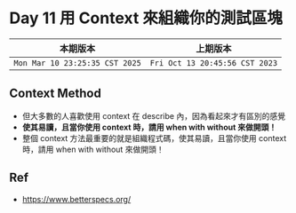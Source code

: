 # Day 11 用 Context 來組織你的測試區塊

|本期版本|上期版本
|:---:|:---:|
`Mon Mar 10 23:25:35 CST 2025` | `Fri Oct 13 20:45:56 CST 2023`

## Context Method

* 但大多數的人喜歡使用 context 在 describe 內，因為看起來才有區別的感覺
*  **使其易讀，且當你使用 context 時，請用 when with without 來做開頭！**
* 整個 context 方法最重要的就是組織程式碼，使其易讀，且當你使用 context 時，請用 when with without 來做開頭！


## Ref

* <https://www.betterspecs.org/>